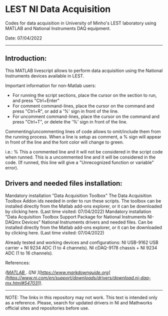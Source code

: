 # LEST NI Data Acquisition 

Codes for data acquisition in University of Minho's LEST laboratory using MATLAB and National Instruments DAQ equipment.

Date: 07/04/2022

---

## Introduction:

This MATLAB livescript allows to perform data acquisition using the National Instruments devices available in LEST.

Important information for non-Matlab users: 
 - For running the script sections, place the cursor on the section to run, and press "Ctrl+Enter"
 - For comment command-lines, place the cursor on the command and press "Ctrl+R", or add a '%' sign in front of the line.
 - For uncomment command-lines, place the cursor on the command and press "Ctrl+T",  or delete the '%' sign in front of the line.

Commenting/uncommenting lines of code allows to omit/include them from the running process. When a line is setup as comment, a % sign will appear in front of the line and the font color will change to green.

i.e.:
  % This a commented line and it will not be considered in the script code when runned.
  This is a uncommented line and it will be considered in the code. (If runned, this line will give a "Unrecognized function or variable" error).

## Drivers and needed files installation:
Mandatory installation "Data Acquisition Toolbox"
The Data Acquisition Toolbox Addon ids needed in order to run these scripts. The toolbox can be installed directly from the Matlab add-ons explorer, or it can be downloaded by clicking here. (Last time visited: 07/04/2022)
Mandatory installation "Data Acquisition Toolbox Support Package for National Instruments NI-DAQmx Devices"
National Instruments drivers and needed files. Can be installed directly from the Matlab add-ons explorer, or it can be downloaded by clicking here. (Last time visited: 07/04/2022)

Already tested and working devices and configurations:
  NI USB-9162 USB carrier + NI 9234 ADC (1 to 4 channels).
  NI cDAQ-9178 chassis + NI 9234 ADC (1 to 16 channels).

References: 

*([MATLAB ](https://www.mathworks.com/hardware-support/nidaqmx.html)*.
*([NI ](https://www.markdownguide.org](https://www.ni.com/en/support/downloads/drivers/download.ni-daq-mx.html#547031)*.

---

NOTE: The links in this repository may not work. This text is intended only as a reference. Please, search for updated drivers in NI and Mathworks official sites and repositories before use.

